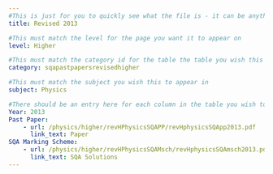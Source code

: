 ```yaml
---
#This is just for you to quickly see what the file is - it can be anything you want
title: Revised 2013

#This must match the level for the page you want it to appear on
level: Higher

#This must match the category id for the table the table you wish this to appear in
category: sqapastpapersrevisedhigher

#This must match the subject you wish this to appear in
subject: Physics

#There should be an entry here for each column in the table you wish to populate:
Year: 2013
Past Paper:
    - url: /physics/higher/revHPhysicsSQAPP/revHphysicsSQApp2013.pdf
      link_text: Paper
SQA Marking Scheme:
    - url: /physics/higher/revHPhysicsSQAMsch/revHphysicsSQAmsch2013.pdf
      link_text: SQA Solutions
---
```


